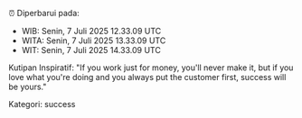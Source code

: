 ⏰ Diperbarui pada:
- WIB: Senin, 7 Juli 2025 12.33.09 UTC
- WITA: Senin, 7 Juli 2025 13.33.09 UTC
- WIT: Senin, 7 Juli 2025 14.33.09 UTC

Kutipan Inspiratif:
"If you work just for money, you'll never make it, but if you love what you're doing and you always put the customer first, success will be yours."


Kategori: success

